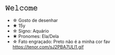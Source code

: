 ## 𝚆𝚎𝚕𝚌𝚘𝚖𝚎 

 - ☆ Gosto de desenhar
 - ★ 15y
 - ☆ Signo: Aquário
 - ★ Pronomes: Ela/Dela
 - ☆ Fato engraçado: Preto não é a minha cor fav
   https://tenor.com/sJ2PBA7ULl1.gif
   
